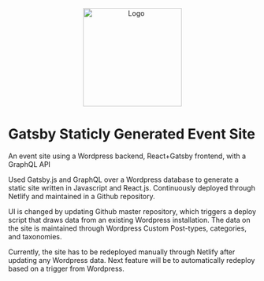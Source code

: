
<div align="center">
    <img src="https://craftcarnivalpgh.com/static/craft-carnival.8906489c.svg" alt="Logo" width='200px' height='200px'/>
</div>

# Gatsby Staticly Generated Event Site

An event site using a Wordpress backend, React+Gatsby frontend, with a GraphQL API

Used Gatsby.js and GraphQL over a Wordpress database to generate a static site written in Javascript and React.js. Continuously deployed through Netlify and maintained in a Github repository. 

UI is changed by updating Github master repository, which triggers a deploy script that draws data from an existing Wordpress installation. The data on the site is maintained through Wordpress Custom Post-types, categories, and taxonomies. 

Currently, the site has to be redeployed manually through Netlify after updating any Wordpress data. Next feature will be to automatically redeploy based on a trigger from Wordpress.
